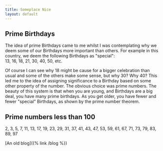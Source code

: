 ```yaml
---
title: Someplace Nice
layout: default
---
```


## Prime Birthdays
The idea of prime Birthdays came to me whilst I was contemplating why we deem some of our Birthdays more important than others. For example in this country, we deem the following Birthdays as "special":  
13, 16, 18, 21, 30, 40, 50, etc. 

Of course I can see why 18 might be cause for a bigger celebration than usual and some of the others make some sense, but why 30? Why 40? This led me to the idea of assigning significance to a Birthday based on some other property of the number. The obvious choice was prime numbers. The beauty of this system is that when you are young, and Birthdays are a big deal, you have many prime birthdays. As you get older, you have fewer and fewer "special" Birthdays, as shown by the prime number theorem.

## Prime numbers less than 100

2, 3, 5, 7, 11, 13, 17, 19, 23, 29, 31, 37, 41, 43, 47, 53, 59, 61, 67, 71, 73, 79, 83, 89, 97

[An old blog]({% link /blog %})
